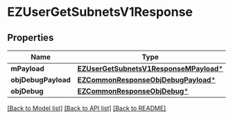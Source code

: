 # EZUserGetSubnetsV1Response

## Properties
Name | Type | Description | Notes
------------ | ------------- | ------------- | -------------
**mPayload** | [**EZUserGetSubnetsV1ResponseMPayload***](EZUserGetSubnetsV1ResponseMPayload.md) |  | 
**objDebugPayload** | [**EZCommonResponseObjDebugPayload***](EZCommonResponseObjDebugPayload.md) |  | [optional] 
**objDebug** | [**EZCommonResponseObjDebug***](EZCommonResponseObjDebug.md) |  | [optional] 

[[Back to Model list]](../README.md#documentation-for-models) [[Back to API list]](../README.md#documentation-for-api-endpoints) [[Back to README]](../README.md)


